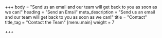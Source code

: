 +++
body = "Send us an email and our team will get back to you as soon as we can!"
heading = "Send an Email"
meta_description = "Send us an email and our team will get back to you as soon as we can!"
title = "Contact"
title_tag = "Contact the Team"
[menu.main]
weight = 7

+++

